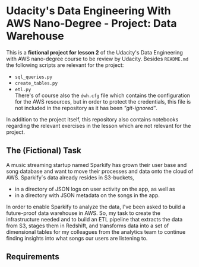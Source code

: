 # Udacity's Data Engineering With AWS <n></n> Nano-Degree - Project: Data Warehouse

This is a **fictional project for lesson 2** of the Udacity's Data Engineering with AWS nano-degree course to be review by Udacity. Besides `README.md` the following scripts are relevant for the project:
- `sql_queries.py`
- `create_tables.py`
- `etl.py`  
There's of course also the `dwh.cfg` file which contains the configuration for the AWS resources, but in order to protect the credentials, this file is not included in the repository as it has been *"git-ignored"*.

In addition to the project itself, this repository also contains notebooks regarding the relevant exercises in the lesson which are not relevant for the project.

## The (Fictional) Task

A music streaming startup named Sparkify has grown their user base and song database and want to move their processes and data onto the cloud of AWS. Sparkify`s data already resides in S3-buckets, 
- in a directory of JSON logs on user activity on the app, as well as 
- in a directory with JSON metadata on the songs in the app.

In order to enable Sparkify to analyze the data, I've been asked to build a future-proof data warehouse in AWS. So, my task to create the infrastructure needed and to build an ETL pipeline that extracts the data from S3, stages them in Redshift, and transforms data into a set of dimensional tables for my colleagues from the analytics team to continue finding insights into what songs our users are listening to.

## Requirements


